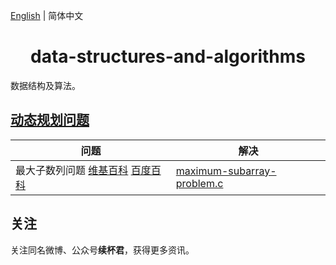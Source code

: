 [English](README.md) | 简体中文

<h1 align="center">data-structures-and-algorithms</h1>
数据结构及算法。

## [动态规划问题](https://github.com/xubeijun/data-structures-and-algorithms/tree/main/dynamic-programming)

问题  | 解决
--      | ----------
 最大子数列问题 [维基百科](https://en.wikipedia.org/wiki/Maximum_subarray_problem) [百度百科](https://baike.baidu.com/item/%E6%9C%80%E5%A4%A7%E5%AD%90%E6%95%B0%E5%88%97%E9%97%AE%E9%A2%98/22828059) | [maximum-subarray-problem.c](https://github.com/xubeijun/data-structures-and-algorithms/blob/main/dynamic-programming/maximum-subarray-problem.c)

## 关注
关注同名微博、公众号**续杯君**，获得更多资讯。
